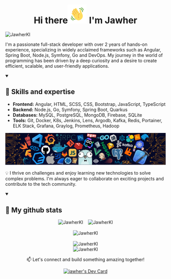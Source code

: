 <h1 align="center">
 Hi there<img src="wave.gif" height="60px"> I'm Jawher
</h1>

<p align="left">
  <img src="https://komarev.com/ghpvc/?username=JawherKl&label=Profile%20views&color=blueviolet&style=flat" alt="JawherKl" />
</p>

<p aligne="left">
  I'm a passionate full-stack developer with over 2 years of hands-on experience, specializing in widely acclaimed frameworks such as Angular, Spring Boot, Node.js, Symfony, Go and DevOps. My journey in the world of programming has been driven by a deep curiosity and a desire to create efficient, scalable, and user-friendly applications.
</p>

<details open>
<summary><h2>🌟 Skills and expertise</h2></summary>

  - **Frontend:** Angular, HTML, SCSS, CSS, Bootstrap, JavaScript, TypeScript<br>
  - **Backend:** Node.js, Go, Symfony, Spring Boot, Quarkus<br>
  - **Databases:** MySQL, PostgreSQL, MongoDB, Firebase, SQLite<br>
  - **Tools:** Git, Docker, K8s, Jenkins, Lens, Argodb, Kafka, Redis, Portainer, ELK Stack, Grafana, Graylog, Prometheus, Hadoop
  
<img src="devTools.png" alt="devTools"/>
  
💡 I thrive on challenges and enjoy learning new technologies to solve complex problems. I'm always eager to collaborate on exciting projects and contribute to the tech community.
 </details>
 
<details open>
<summary><h2>🔭 My github stats</h2></summary>
  <p align="center">
    <img src="https://github-readme-stats.vercel.app/api/top-langs/?username=JawherKl&layout=compact&theme=algolia&langs_count=20" alt="JawherKl"/>&nbsp;&nbsp;&nbsp;
    <img src="https://github-readme-stats.vercel.app/api?username=JawherKl&show_icons=true&locale=en&show=prs_merged,prs_merged_percentage&theme=algolia" alt="JawherKl"/>
    <br><br>
    <img src="https://github-profile-trophy.vercel.app/?username=JawherKl&theme=algolia&column=5&margin-w=15&margin-h=15" alt="JawherKl"/>
    <br><br>
    <img src="https://github-readme-streak-stats-git-main-davids-projects-ad77adcc.vercel.app/?user=JawherKl&theme=algolia&card_width=860" alt="JawherKl"/>
    <br>
    <img src="https://github-readme-activity-graph.vercel.app/graph/?username=JawherKl&bg_color=RRGGBBAA&title_color=00aeff&color=00aeff&line=00aeff&point=2ddc97&hide_border=true&custom_title=Contribution%E2%A0%90Graph" alt="JawherKl"/>
   <p align="center">📫 Let's connect and build something amazing together!</p>
   <p align="center">
   <a href="https://app.daily.dev/jawher62"><img src="https://api.daily.dev/devcards/v2/Tflf66qLrhQ3HGtLrchsW.png?type=wide&r=g7b" width="652" alt="jawher's Dev Card"/></a>
   </p>
  </p>
 </details>
 
<!--
dark, radical, merko, gruvbox, tokyonight, onedark, cobalt, synthwave, highcontrast, dracula
https://my-stats-43gk.vercel.app/api?username=JawherKl&show_icons=true&theme=radical&hide=contribs,issues&show=discussions_answered&rank_icon=github&include_all_commits=true&card_width=150
https://my-stats-43gk.vercel.app/api/top-langs/?username=JawherKl&hide=html,scss,css&langs_count=8&layout=compact&theme=radical&card_width=150
https://github-readme-streak-stats-git-main-davids-projects-ad77adcc.vercel.app/?user=JawherKl&theme=radical
-->
